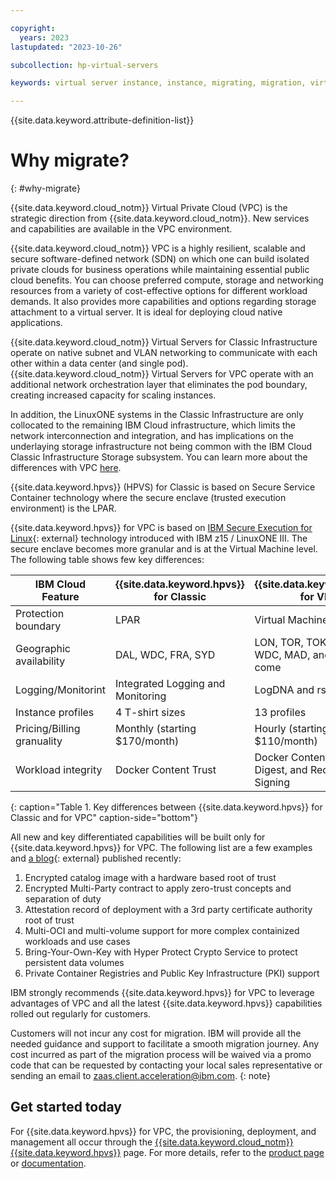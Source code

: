 ```yaml
---

copyright:
  years: 2023
lastupdated: "2023-10-26"

subcollection: hp-virtual-servers

keywords: virtual server instance, instance, migrating, migration, virtual server

---
```


{{site.data.keyword.attribute-definition-list}}


# Why migrate?
{: #why-migrate}

{{site.data.keyword.cloud_notm}} Virtual Private Cloud (VPC) is the strategic direction from {{site.data.keyword.cloud_notm}}. New services and capabilities are available in the VPC environment.

{{site.data.keyword.cloud_notm}} VPC is a highly resilient, scalable and secure software-defined network (SDN) on which one can build isolated private clouds for business operations while maintaining essential public cloud benefits. You can choose preferred compute, storage and networking resources from a variety of cost-effective options for different workload demands. It also provides more capabilities and options regarding storage attachment to a virtual server. It is ideal for deploying cloud native applications.

{{site.data.keyword.cloud_notm}} Virtual Servers for Classic Infrastructure operate on native subnet and VLAN networking to communicate with each other within a data center (and single pod). {{site.data.keyword.cloud_notm}} Virtual Servers for VPC operate with an additional network orchestration layer that eliminates the pod boundary, creating increased capacity for scaling instances. 

In addition, the LinuxONE systems in the Classic Infrastructure are only collocated to the remaining IBM Cloud infrastructure, which limits the network interconnection and integration, and has implications on the underlaying storage infrastructure not being common with the IBM Cloud Classic Infrastructure Storage subsystem. You can learn more about the differences with VPC [here](/docs/cloud-infrastructure?topic=cloud-infrastructure-compare-infrastructure).

{{site.data.keyword.hpvs}} (HPVS) for Classic is based on Secure Service Container technology where the secure enclave (trusted execution environment) is the LPAR.

{{site.data.keyword.hpvs}} for VPC is based on [IBM Secure Execution for Linux](https://www.ibm.com/docs/en/linux-on-systems?topic=virtualization-introducing-secure-execution-linux){: external} technology introduced with IBM z15 / LinuxONE III. The secure enclave becomes more granular and is at the Virtual Machine level. The following table shows few key differences: 


| IBM Cloud Feature | {{site.data.keyword.hpvs}} for Classic | {{site.data.keyword.hpvs}} for VPC |
|--------------|--------------|--------------|
| Protection boundary | LPAR |  Virtual Machine   | 
| Geographic availability | DAL, WDC, FRA, SYD   | LON, TOR, TOK, SAO, WDC, MAD, and more to come | 
| Logging/Monitorint | Integrated Logging and Monitoring     |  LogDNA and rsyslog  | 
| Instance profiles | 4 T-shirt sizes   | 13 profiles     | 
| Pricing/Billing granuality | Monthly (starting $170/month)  | Hourly (starting $110/month)    | 
| Workload integrity  | Docker Content Trust   |  Docker Content Trust, Digest, and RedHat Simple Signing   |  
{: caption="Table 1. Key differences between {{site.data.keyword.hpvs}} for Classic and for VPC" caption-side="bottom"}


All new and key differentiated capabilities will be built only for {{site.data.keyword.hpvs}} for VPC.  The following list are a few examples and [a blog](https://www.ibm.com/blog/announcement/enhanced-security-and-scalability-enabled-for-hyper-protect-virtual-servers-hpvs-for-virtual-private-cloud-vpc/){: external} published recently: 

1.	Encrypted catalog image with a hardware based root of trust
2.	Encrypted Multi-Party contract to apply zero-trust concepts and separation of duty
3.	Attestation record of deployment with a 3rd party certificate authority root of trust
4.	Multi-OCI and multi-volume support for more complex containized workloads and use cases
5.	Bring-Your-Own-Key with Hyper Protect Crypto Service to protect persistent data volumes
6.	Private Container Registries and Public Key Infrastructure (PKI) support

IBM strongly recommends {{site.data.keyword.hpvs}} for VPC to leverage advantages of VPC and all the latest {{site.data.keyword.hpvs}} capabilities rolled out regularly for customers.

Customers will not incur any cost for migration. IBM will provide all the needed guidance and support to facilitate a smooth migration journey. Any cost incurred as part of the migration process will be waived via a promo code that can be requested by contacting your local sales representative or sending an email to [zaas.client.acceleration@ibm.com](mailto:zaas.client.acceleration@ibm.com).
{: note}


## Get started today

For {{site.data.keyword.hpvs}} for VPC, the provisioning, deployment, and management all occur through the [{{site.data.keyword.cloud_notm}} {{site.data.keyword.hpvs}}](https://cloud.ibm.com/vpc-ext/provision/vs?architecture=s390x&secureExecution=true) page. For more details, refer to the [product page](https://www.ibm.com/products/hyper-protect-virtual-servers) or [documentation](/docs/vpc?topic=vpc-about-se).